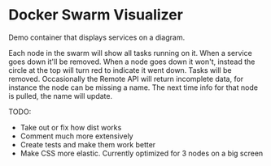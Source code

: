 # Docker Swarm Visualizer

Demo container that displays services on a diagram.

Each node in the swarm will show all tasks running on it. When a service goes down it'll be removed. When a node goes down it won't, instead the circle at the top will turn red to indicate it went down. Tasks will be removed.
Occasionally the Remote API will return incomplete data, for instance the node can be missing a name. The next time info for that node is pulled, the name will update.


TODO:
* Take out or fix how dist works
* Comment much more extensively
* Create tests and make them work better
* Make CSS more elastic. Currently optimized for 3 nodes on a big screen

